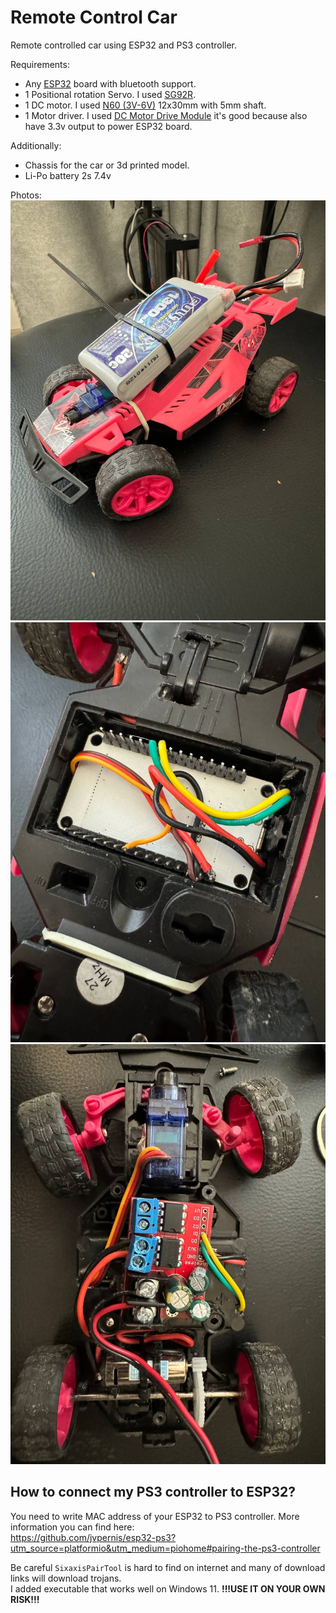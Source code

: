 # Remote Control Car

Remote controlled car using ESP32 and PS3 controller.

Requirements:

- Any [ESP32](https://www.aliexpress.com/item/1005005246146177.html) board with bluetooth support.
- 1 Positional rotation Servo. I used [SG92R](https://www.aliexpress.com/item/4000844077554.html).
- 1 DC motor. I used [N60 (3V-6V)](https://www.aliexpress.com/item/32472051974.html) 12x30mm with 5mm shaft.
- 1 Motor driver. I used [DC Motor Drive Module](https://www.aliexpress.com/item/1005002886003476.html) it's good because also have 3.3v output to power ESP32 board.

Additionally:
- Chassis for the car or 3d printed model.
- Li-Po battery 2s 7.4v

Photos:
![car](https://github.com/sky9t-sulia/remote-control-car/blob/main/images/1.jpg?raw=true)
![car esp32 placement](https://github.com/sky9t-sulia/remote-control-car/blob/main/images/2.jpg?raw=true)
![car motor placement, motor driver](https://github.com/sky9t-sulia/remote-control-car/blob/main/images/3.jpg?raw=true)

## How to connect my PS3 controller to ESP32?

You need to write MAC address of your ESP32 to PS3 controller.
More information you can find here:\
https://github.com/jvpernis/esp32-ps3?utm_source=platformio&utm_medium=piohome#pairing-the-ps3-controller

Be careful ``SixaxisPairTool`` is hard to find on internet and many of download links will download trojans.\
I added executable that works well on Windows 11.  **!!!USE IT ON YOUR OWN RISK!!!**